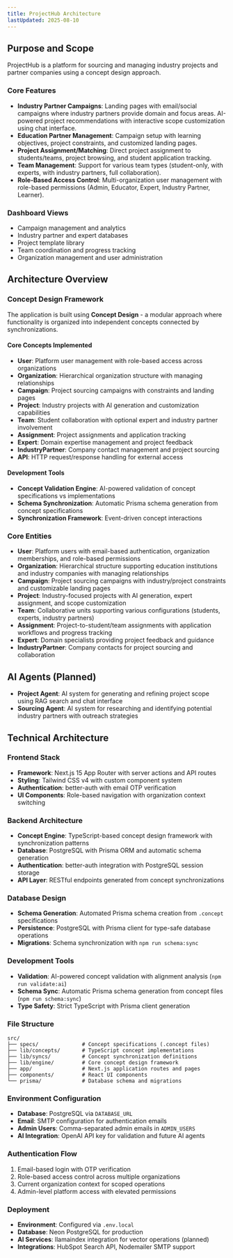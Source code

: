 ```yaml
---
title: ProjectHub Architecture
lastUpdated: 2025-08-10
---
```


## Purpose and Scope
ProjectHub is a platform for sourcing and managing industry projects and partner companies using a concept design approach.

### Core Features
- **Industry Partner Campaigns**: Landing pages with email/social campaigns where industry partners provide domain and focus areas. AI-powered project recommendations with interactive scope customization using chat interface.
- **Education Partner Management**: Campaign setup with learning objectives, project constraints, and customized landing pages.
- **Project Assignment/Matching**: Direct project assignment to students/teams, project browsing, and student application tracking.
- **Team Management**: Support for various team types (student-only, with experts, with industry partners, full collaboration).
- **Role-Based Access Control**: Multi-organization user management with role-based permissions (Admin, Educator, Expert, Industry Partner, Learner).

### Dashboard Views
- Campaign management and analytics
- Industry partner and expert databases
- Project template library
- Team coordination and progress tracking
- Organization management and user administration

## Architecture Overview

### Concept Design Framework
The application is built using **Concept Design** - a modular approach where functionality is organized into independent concepts connected by synchronizations.

#### Core Concepts Implemented
- **User**: Platform user management with role-based access across organizations
- **Organization**: Hierarchical organization structure with managing relationships
- **Campaign**: Project sourcing campaigns with constraints and landing pages
- **Project**: Industry projects with AI generation and customization capabilities
- **Team**: Student collaboration with optional expert and industry partner involvement
- **Assignment**: Project assignments and application tracking
- **Expert**: Domain expertise management and project feedback
- **IndustryPartner**: Company contact management and project sourcing
- **API**: HTTP request/response handling for external access

#### Development Tools
- **Concept Validation Engine**: AI-powered validation of concept specifications vs implementations
- **Schema Synchronization**: Automatic Prisma schema generation from concept specifications
- **Synchronization Framework**: Event-driven concept interactions

### Core Entities

- **User**: Platform users with email-based authentication, organization memberships, and role-based permissions
- **Organization**: Hierarchical structure supporting education institutions and industry companies with managing relationships
- **Campaign**: Project sourcing campaigns with industry/project constraints and customizable landing pages
- **Project**: Industry-focused projects with AI generation, expert assignment, and scope customization
- **Team**: Collaborative units supporting various configurations (students, experts, industry partners)
- **Assignment**: Project-to-student/team assignments with application workflows and progress tracking
- **Expert**: Domain specialists providing project feedback and guidance
- **IndustryPartner**: Company contacts for project sourcing and collaboration

## AI Agents (Planned)
- **Project Agent**: AI system for generating and refining project scope using RAG search and chat interface
- **Sourcing Agent**: AI system for researching and identifying potential industry partners with outreach strategies

## Technical Architecture

### Frontend Stack
- **Framework**: Next.js 15 App Router with server actions and API routes
- **Styling**: Tailwind CSS v4 with custom component system
- **Authentication**: better-auth with email OTP verification
- **UI Components**: Role-based navigation with organization context switching

### Backend Architecture
- **Concept Engine**: TypeScript-based concept design framework with synchronization patterns
- **Database**: PostgreSQL with Prisma ORM and automatic schema generation
- **Authentication**: better-auth integration with PostgreSQL session storage
- **API Layer**: RESTful endpoints generated from concept synchronizations

### Database Design
- **Schema Generation**: Automated Prisma schema creation from `.concept` specifications
- **Persistence**: PostgreSQL with Prisma client for type-safe database operations
- **Migrations**: Schema synchronization with `npm run schema:sync`

### Development Tools
- **Validation**: AI-powered concept validation with alignment analysis (`npm run validate:ai`)
- **Schema Sync**: Automatic Prisma schema generation from concept files (`npm run schema:sync`)
- **Type Safety**: Strict TypeScript with Prisma client generation

### File Structure
```
src/
├── specs/              # Concept specifications (.concept files)
├── lib/concepts/       # TypeScript concept implementations
├── lib/syncs/          # Concept synchronization definitions
├── lib/engine/         # Core concept design framework
├── app/                # Next.js application routes and pages
├── components/         # React UI components
└── prisma/             # Database schema and migrations
```

### Environment Configuration
- **Database**: PostgreSQL via `DATABASE_URL`
- **Email**: SMTP configuration for authentication emails
- **Admin Users**: Comma-separated admin emails in `ADMIN_USERS`
- **AI Integration**: OpenAI API key for validation and future AI agents

### Authentication Flow
1. Email-based login with OTP verification
2. Role-based access control across multiple organizations
3. Current organization context for scoped operations
4. Admin-level platform access with elevated permissions

### Deployment
- **Environment**: Configured via `.env.local`
- **Database**: Neon PostgreSQL for production
- **AI Services**: llamaindex integration for vector operations (planned)
- **Integrations**: HubSpot Search API, Nodemailer SMTP support
